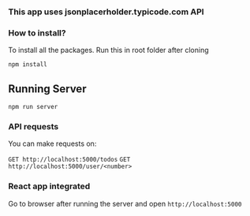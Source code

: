 ### This app uses jsonplacerholder.typicode.com API

### How to install?

To install all the packages. Run this in root folder after cloning

```
npm install
```

## Running Server

```
npm run server
```

### API requests

You can make requests on:

`GET http://localhost:5000/todos`
`GET http://localhost:5000/user/<number>`

### React app integrated

Go to browser after running the server and open `http://localhost:5000`
